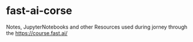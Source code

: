 # fast-ai-corse
Notes, JupyterNotebooks and other Resources used during jorney through the https://course.fast.ai/
